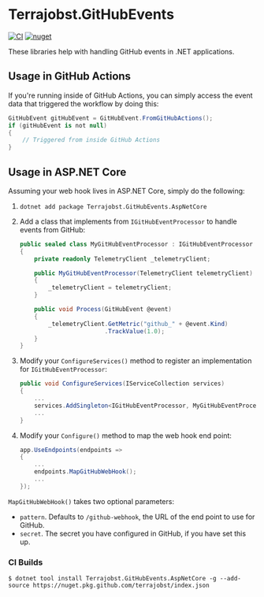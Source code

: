 # Terrajobst.GitHubEvents

[![CI](https://github.com/terrajobst/Terrajobst.GitHubEvents/actions/workflows/CI.yml/badge.svg)](https://github.com/terrajobst/Terrajobst.GitHubEvents/actions/workflows/CI.yml)
[![nuget](https://img.shields.io/nuget/v/Terrajobst.GitHubEvents.AspNetCore.svg)](https://www.nuget.org/packages/Terrajobst.GitHubEvents.AspNetCore/)

These libraries help with handling GitHub events in .NET applications.

## Usage in GitHub Actions

If you're running inside of GitHub Actions, you can simply access the event data
that triggered the workflow by doing this:

```C#
GitHubEvent gitHubEvent = GitHubEvent.FromGitHubActions();
if (gitHubEvent is not null)
{
    // Triggered from inside GitHub Actions
}
```

## Usage in ASP.NET Core

Assuming your web hook lives in ASP.NET Core, simply do the following:

1. `dotnet add package Terrajobst.GitHubEvents.AspNetCore`
2. Add a class that implements from `IGitHubEventProcessor` to handle events
   from GitHub:

    ```C#
    public sealed class MyGitHubEventProcessor : IGitHubEventProcessor
    {
        private readonly TelemetryClient _telemetryClient;

        public MyGitHubEventProcessor(TelemetryClient telemetryClient)
        {
            _telemetryClient = telemetryClient;
        }

        public void Process(GitHubEvent @event)
        {
            _telemetryClient.GetMetric("github_" + @event.Kind)
                            .TrackValue(1.0);
        }
    }
    ```

3. Modify your `ConfigureServices()` method to register an implementation for
   `IGitHubEventProcessor`:

    ```C#
    public void ConfigureServices(IServiceCollection services)
    {
        ...
        services.AddSingleton<IGitHubEventProcessor, MyGitHubEventProcessor>();
        ...
    }
    ```
4. Modify your `Configure()` method to map the web hook end point:

    ```C#
    app.UseEndpoints(endpoints =>
    {
        ...
        endpoints.MapGitHubWebHook();
        ...
    });
    ```

`MapGitHubWebHook()` takes two optional parameters:

* `pattern`. Defaults to `/github-webhook`, the URL of the end point to use for
  GitHub.
* `secret`. The secret you have configured in GitHub, if you have set this up.

### CI Builds

    $ dotnet tool install Terrajobst.GitHubEvents.AspNetCore -g --add-source https://nuget.pkg.github.com/terrajobst/index.json
